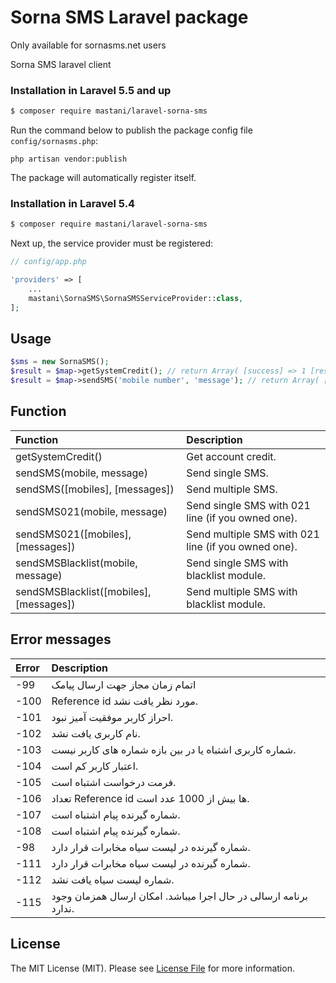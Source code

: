 # Sorna SMS Laravel package

Only available for sornasms.net users

Sorna SMS laravel client

### Installation in Laravel 5.5 and up

```bash
$ composer require mastani/laravel-sorna-sms
```

Run the command below to publish the package config file `config/sornasms.php`:

```shell
php artisan vendor:publish
```

The package will automatically register itself.

### Installation in Laravel 5.4

```bash
$ composer require mastani/laravel-sorna-sms
```

Next up, the service provider must be registered:

```php
// config/app.php

'providers' => [
    ...
    mastani\SornaSMS\SornaSMSServiceProvider::class,
];
```

## Usage

```php
$sms = new SornaSMS();
$result = $map->getSystemCredit(); // return Array( [success] => 1 [result] => 105000 )
$result = $map->sendSMS('mobile number', 'message'); // return Array( [success] => 1 [result] => 8830401037900810478 )
```

## Function

| Function | Description |
| :--- | :--- |
| getSystemCredit() | Get account credit. |
| sendSMS(mobile, message) | Send single SMS. |
| sendSMS([mobiles], [messages]) | Send multiple SMS. |
| sendSMS021(mobile, message) | Send single SMS with 021 line (if you owned one). |
| sendSMS021([mobiles], [messages]) | Send multiple SMS with 021 line (if you owned one). |
| sendSMSBlacklist(mobile, message) | Send single SMS with blacklist module. |
| sendSMSBlacklist([mobiles], [messages]) | Send multiple SMS with blacklist module. |

## Error messages

| Error | Description |
| :--- | :--- |
| -99 | اتمام زمان مجاز جهت ارسال پیامک |
| -100 | Reference id مورد نظر یافت نشد. |
| -101 | احراز کاربر موفقیت آمیز نبود. |
| -102 | نام کاربری یافت نشد. |
| -103 | شماره کاربری اشتباه یا در بین بازه شماره های کاربر نیست. |
| -104 | اعتبار کاربر کم است. |
| -105 | فرمت درخواست اشتباه است. |
| -106 | تعداد Reference id ها بیش از 1000 عدد است. |
| -107 | شماره گیرنده پیام اشتباه است. |
| -108 | شماره گیرنده پیام اشتباه است. |
| -98 | شماره گیرنده در لیست سیاه مخابرات قرار دارد. |
| -111 | شماره گیرنده در لیست سیاه مخابرات قرار دارد. |
| -112 | شماره لیست سیاه یافت نشد. |
| -115 | برنامه ارسالی در حال اجرا میباشد. امکان ارسال همزمان وجود ندارد. |

## License

The MIT License (MIT). Please see [License File](LICENSE.md) for more information.
